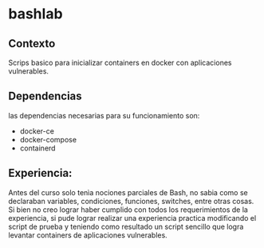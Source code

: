 # bashlab
## Contexto 
Scrips basico para inicializar containers en docker con aplicaciones vulnerables.
## Dependencias
las dependencias necesarias para su funcionamiento son:
- docker-ce 
- docker-compose 
- containerd

## Experiencia:
Antes del curso solo tenìa nociones parciales de Bash, no sabia como se declaraban variables, condiciones, funciones, switches, entre otras cosas.
Si bien no creo lograr haber cumplido con todos los requerimientos de la experiencia, si pude lograr realizar una experiencia practica modificando
el script de prueba y teniendo como resultado un script sencillo que logra levantar containers de aplicaciones vulnerables.
